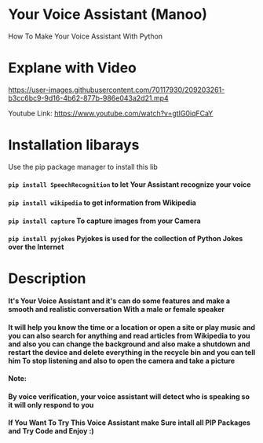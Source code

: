 # Your Voice Assistant (Manoo)
How To Make Your Voice Assistant With Python
# Explane with Video 


https://user-images.githubusercontent.com/70117930/209203261-b3cc6bc9-9d16-4b62-877b-986e043a2d21.mp4




Youtube Link: https://www.youtube.com/watch?v=gtIG0iqFCaY
# Installation libarays
Use the pip package manager to install this lib
#### `pip install SpeechRecognition` to let Your Assistant recognize your voice
#### `pip install wikipedia` to get information from Wikipedia
#### `pip install capture` To capture images from your Camera
#### `pip install pyjokes` Pyjokes is used for the collection of Python Jokes over the Internet
# Description
#### It's Your Voice Assistant and it's can do some features and make a smooth and realistic conversation With a male or female speaker
#### It will help you know the time or a location or open a site or play music and you can also search for anything and read articles from Wikipedia to you and also you can change the background and also make a shutdown and restart the device and delete everything in the recycle bin and you can tell him To stop listening and also to open the camera and take a picture

#### Note: 
#### By voice verification, your voice assistant will detect who is speaking so it will only respond to you
#### If You Want To Try This Voice Assistant make Sure intall all PIP Packages and Try Code and Enjoy :)





